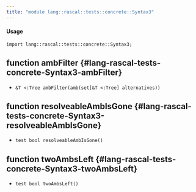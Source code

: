```yaml
---
title: "module lang::rascal::tests::concrete::Syntax3"
---
```


#### Usage

`import lang::rascal::tests::concrete::Syntax3;`


## function ambFilter {#lang-rascal-tests-concrete-Syntax3-ambFilter}

* ``&T <:Tree ambFilter(amb(set[&T <:Tree] alternatives))``

## function resolveableAmbIsGone {#lang-rascal-tests-concrete-Syntax3-resolveableAmbIsGone}

* ``test bool resolveableAmbIsGone()``

## function twoAmbsLeft {#lang-rascal-tests-concrete-Syntax3-twoAmbsLeft}

* ``test bool twoAmbsLeft()``

